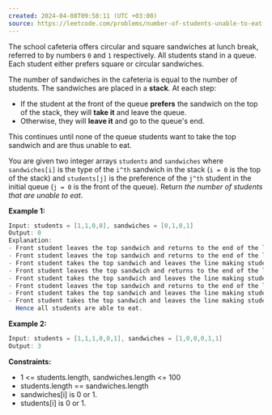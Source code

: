 ```yaml
---
created: 2024-04-08T09:58:11 (UTC +03:00)
source: https://leetcode.com/problems/number-of-students-unable-to-eat-lunch/description/?envType=daily-question&envId=2024-04-08
---
```

The school cafeteria offers circular and square sandwiches at lunch break, referred to by numbers `0` and `1` respectively. All students stand in a queue. Each student either prefers square or circular sandwiches.

The number of sandwiches in the cafeteria is equal to the number of students. The sandwiches are placed in a **stack**. At each step:

* If the student at the front of the queue **prefers** the sandwich on the top of the stack, they will **take it** and leave the queue.
* Otherwise, they will **leave it** and go to the queue's end.

This continues until none of the queue students want to take the top sandwich and are thus unable to eat.

You are given two integer arrays `students` and `sandwiches` where `sandwiches[i]` is the type of the `i^th` sandwich in the stack (`i = 0` is the top of the stack) and `students[j]` is the preference of the `j^th` student in the initial queue (`j = 0` is the front of the queue). Return _the number of students that are unable to eat_.


**Example 1:**

``` Java
Input: students = [1,1,0,0], sandwiches = [0,1,0,1]
Output: 0
Explanation:
- Front student leaves the top sandwich and returns to the end of the line making students = [1,0,0,1].
- Front student leaves the top sandwich and returns to the end of the line making students = [0,0,1,1].
- Front student takes the top sandwich and leaves the line making students = [0,1,1] and sandwiches = [1,0,1].
- Front student leaves the top sandwich and returns to the end of the line making students = [1,1,0].
- Front student takes the top sandwich and leaves the line making students = [1,0] and sandwiches = [0,1].
- Front student leaves the top sandwich and returns to the end of the line making students = [0,1].
- Front student takes the top sandwich and leaves the line making students = [1] and sandwiches = [1].
- Front student takes the top sandwich and leaves the line making students = [] and sandwiches = [].
  Hence all students are able to eat.
```


**Example 2:**

``` Java
Input: students = [1,1,1,0,0,1], sandwiches = [1,0,0,0,1,1]
Output: 3
```


**Constraints:**

* 1 <= students.length, sandwiches.length <= 100
* students.length == sandwiches.length
* sandwiches[i] is 0 or 1.
* students[i] is 0 or 1.
